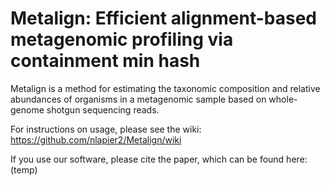 # Metalign: Efficient alignment-based metagenomic profiling via containment min hash

Metalign is a method for estimating the taxonomic composition and relative abundances of organisms in a metagenomic sample based on whole-genome shotgun sequencing reads. 

For instructions on usage, please see the wiki: https://github.com/nlapier2/Metalign/wiki

If you use our software, please cite the paper, which can be found here: (temp)


